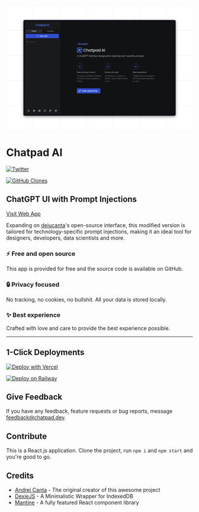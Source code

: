 ![Chatpad AI](./banner.png)

<h1>Chatpad AI</h1>

[![Twitter](https://img.shields.io/twitter/url/https/twitter.com/willgibs.svg?style=social&label=Follow%20%40willgibs)](https://twitter.com/willgibs)

[![GitHub Clones](https://img.shields.io/badge/dynamic/json?color=success&label=Clone&query=count&url=https://gist.githubusercontent.com/MShawon/cf89f3274d06170b8a4973039aa6220a/raw/clone.json&logo=github)](https://github.com/MShawon/github-clone-count-badge)

<h2>ChatGPT UI with Prompt Injections</h2>
<p><a href="https://chatpad.dev"> Visit Web App</a>

Expanding on [deiucanta](https://github.com/deiucanta)'s open-source interface, this modified version is tailored for technology-specific prompt injections, making it an ideal tool for designers, developers, data scientists and more.

### ⚡️ Free and open source

This app is provided for free and the source code is available on GitHub.

### 🔒 Privacy focused

No tracking, no cookies, no bullshit. All your data is stored locally.

### ✨ Best experience

Crafted with love and care to provide the best experience possible.

---

## 1-Click Deployments

<!-- Vercel -->
[![Deploy with Vercel](https://vercel.com/button)](https://vercel.com/import/project?template=https://github.com/willgibs/chatpad-ai)

<!-- Railway -->
[![Deploy on Railway](https://railway.app/button.svg)](https://railway.app/new/template?template=<https://github.com/willgibs/chatpad-ai>)




## Give Feedback

If you have any feedback, feature requests or bug reports, message [feedback@chatpad.dev](mailto:feedback@chatpad.dev).

## Contribute

This is a React.js application. Clone the project, run `npm i` and `npm start` and you're good to go.

## Credits

- [Andrei Canta](https://github.com/deiucanta) - The original creator of this awesome project
- [DexieJS](https://dexie.org) - A Minimalistic Wrapper for IndexedDB
- [Mantine](https://mantine.dev) - A fully featured React component library
